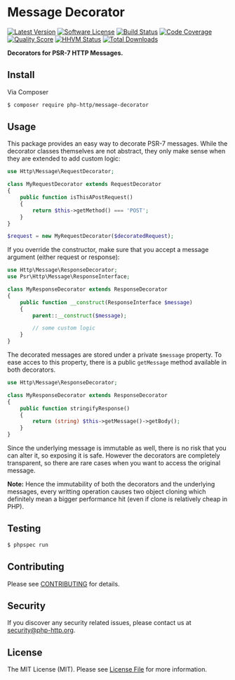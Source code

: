 # Message Decorator

[![Latest Version](https://img.shields.io/github/release/php-http/message-decorator.svg?style=flat-square)](https://github.com/php-http/message-decorator/releases)
[![Software License](https://img.shields.io/badge/license-MIT-brightgreen.svg?style=flat-square)](LICENSE)
[![Build Status](https://img.shields.io/travis/php-http/message-decorator.svg?style=flat-square)](https://travis-ci.org/php-http/message-decorator)
[![Code Coverage](https://img.shields.io/scrutinizer/coverage/g/php-http/message-decorator.svg?style=flat-square)](https://scrutinizer-ci.com/g/php-http/message-decorator)
[![Quality Score](https://img.shields.io/scrutinizer/g/php-http/message-decorator.svg?style=flat-square)](https://scrutinizer-ci.com/g/php-http/message-decorator)
[![HHVM Status](https://img.shields.io/hhvm/php-http/message-decorator.svg?style=flat-square)](http://hhvm.h4cc.de/package/php-http/message-decorator)
[![Total Downloads](https://img.shields.io/packagist/dt/php-http/message-decorator.svg?style=flat-square)](https://packagist.org/packages/php-http/message-decorator)

**Decorators for PSR-7 HTTP Messages.**


## Install

Via Composer

``` bash
$ composer require php-http/message-decorator
```


## Usage

This package provides an easy way to decorate PSR-7 messages. While the decorator classes themselves are not abstract, they only make sense when they are extended to add custom logic:

``` php
use Http\Message\RequestDecorator;

class MyRequestDecorator extends RequestDecorator
{
    public function isThisAPostRequest()
    {
        return $this->getMethod() === 'POST';
    }
}

$request = new MyRequestDecorator($decoratedRequest);
```

If you override the constructor, make sure that you accept a message argument (either request or response):

``` php
use Http\Message\ResponseDecorator;
use Psr\Http\Message\ResponseInterface;

class MyResponseDecorator extends ResponseDecorator
{
    public function __construct(ResponseInterface $message)
    {
        parent::__construct($message);

        // some custom logic
    }
}
```

The decorated messages are stored under a private `$message` property. To ease acces to this property, there is a public `getMessage` method available in both decorators.

``` php
use Http\Message\ResponseDecorator;

class MyResponseDecorator extends ResponseDecorator
{
    public function stringifyResponse()
    {
        return (string) $this->getMessage()->getBody();
    }
}
```

Since the underlying message is immutable as well, there is no risk that you can alter it, so exposing it is safe. However the decorators are completely transparent, so there are rare cases when you want to access the original message.


**Note:** Hence the immutability of both the decorators and the underlying messages, every writting operation causes two object cloning which definitely mean a bigger performance hit (even if clone is relatively cheap in PHP).


## Testing

``` bash
$ phpspec run
```


## Contributing

Please see [CONTRIBUTING](CONTRIBUTING.md) for details.


## Security

If you discover any security related issues, please contact us at [security@php-http.org](mailto:security@php-http.org).


## License

The MIT License (MIT). Please see [License File](LICENSE) for more information.
